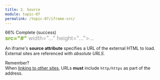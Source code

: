 ```yaml
---
title: 2. Source
module: topic-07
permalink: /topic-07/iframe-src/
---
```


<div class="divider-heading"></div>


<div class="panel panel-success">
  <div class="progress" style="margin-bottom: 0; border-bottom-left-radius: 0; border-bottom-right-radius: 0;">
    <div class="progress-bar progress-bar-success progress-bar-striped" role="progressbar" aria-valuenow="66" aria-valuemin="0" aria-valuemax="100" style="width: 66%">
      <span class="sr-only">66% Complete (success)</span>
    </div>
  </div>
  <div class="panel-body">
    <p style="font-size: large; margin: 0;"><span style="color: #999"><iframe</span> <span style="color: #79AF33; font-weight: bold;">src="#"</span> <span style="color: #999">width="..." height="...">...</iframe></span></p>
  </div>
</div>


An iframe's **source attribute** specifies a URL of the external HTML to load. External sites are referenced with _absolute URLS._

<p><span class="remember-text">Remember?</span><br/>
When <a href="../../topic-04/links-to-others">linking to other sites</a>, URLs <b>must</b> include <code>http/https</code> as part of the address.</p>
